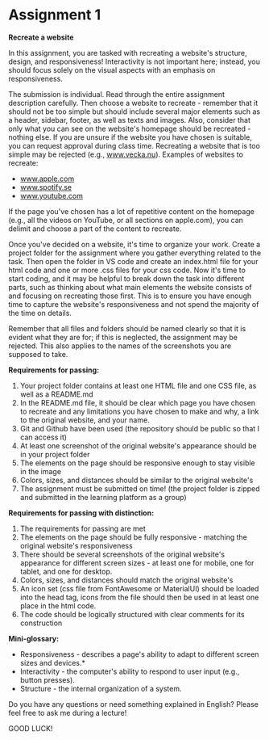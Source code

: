 # Assignment 1

**Recreate a website**

In this assignment, you are tasked with recreating a website's structure, design, and responsiveness! Interactivity is not important here; instead, you should focus solely on the visual aspects with an emphasis on responsiveness.

The submission is individual. Read through the entire assignment description carefully. Then choose a website to recreate - remember that it should not be too simple but should include several major elements such as a header, sidebar, footer, as well as texts and images. Also, consider that only what you can see on the website's homepage should be recreated - nothing else. If you are unsure if the website you have chosen is suitable, you can request approval during class time. Recreating a website that is too simple may be rejected (e.g., www.vecka.nu). Examples of websites to recreate:

- www.apple.com
- www.spotify.se
- www.youtube.com

If the page you've chosen has a lot of repetitive content on the homepage (e.g., all the videos on YouTube, or all sections on apple.com), you can delimit and choose a part of the content to recreate.

Once you've decided on a website, it's time to organize your work. Create a project folder for the assignment where you gather everything related to the task. Then open the folder in VS code and create an index.html file for your html code and one or more .css files for your css code. Now it's time to start coding, and it may be helpful to break down the task into different parts, such as thinking about what main elements the website consists of and focusing on recreating those first. This is to ensure you have enough time to capture the website's responsiveness and not spend the majority of the time on details.

Remember that all files and folders should be named clearly so that it is evident what they are for; if this is neglected, the assignment may be rejected. This also applies to the names of the screenshots you are supposed to take.

**Requirements for passing:**

1. Your project folder contains at least one HTML file and one CSS file, as well as a README.md
2. In the README.md file, it should be clear which page you have chosen to recreate and any limitations you have chosen to make and why, a link to the original website, and your name.
3. Git and Github have been used (the repository should be public so that I can access it)
4. At least one screenshot of the original website's appearance should be in your project folder
5. The elements on the page should be responsive enough to stay visible in the image
6. Colors, sizes, and distances should be similar to the original website's
7. The assignment must be submitted on time! (the project folder is zipped and submitted in the learning platform as a group)

**Requirements for passing with distinction:**

1. The requirements for passing are met
2. The elements on the page should be fully responsive - matching the original website's responsiveness
3. There should be several screenshots of the original website's appearance for different screen sizes - at least one for mobile, one for tablet, and one for desktop.
4. Colors, sizes, and distances should match the original website's
5. An icon set (css file from FontAwesome or MaterialUI) should be loaded into the head tag, icons from the file should then be used in at least one place in the html code.
6. The code should be logically structured with clear comments for its construction

**Mini-glossary:**

- Responsiveness - describes a page's ability to adapt to different screen sizes and devices.\*
- Interactivity - the computer's ability to respond to user input (e.g., button presses).
- Structure - the internal organization of a system.

Do you have any questions or need something explained in English?
Please feel free to ask me during a lecture!

GOOD LUCK!
